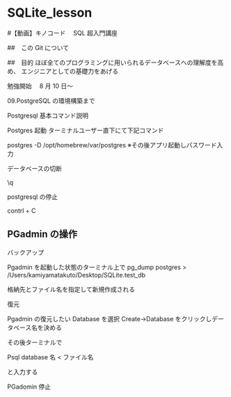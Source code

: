 # SQLite_lesson

#【動画】キノコード　 SQL 超入門講座

##　この Git について

##　目的
ほぼ全てのプログラミングに用いられるデータベースへの理解度を高め、
エンジニアとしての基礎力をあげる

勉強開始　 8 月 10 日〜

09.PostgreSQL の環境構築まで

Postgresql 基本コマンド説明

Postgres 起動
ターミナルユーザー直下にて下記コマンド

postgres -D /opt/homebrew/var/postgres
※その後アプリ起動しパスワード入力

データベースの切断

\q

postgresql の停止

contrl + C

## PGadmin の操作

バックアップ

Pgadmin を起動した状態のターミナル上で
pg_dump postgres > /Users/kamiyamatakuto/Desktop/SQLite.test_db

格納先とファイル名を指定して新規作成される

復元

Pgadmin の復元したい Database を選択 Create→Database をクリックしデータベース名を決める

その後ターミナルで

Psql database 名 < ファイル名

と入力する

PGadomin 停止

